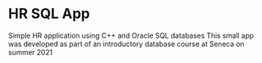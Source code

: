 # HR SQL App
Simple HR application using C++ and Oracle SQL databases
This small app was developed as part of an introductory database course at Seneca on summer 2021
